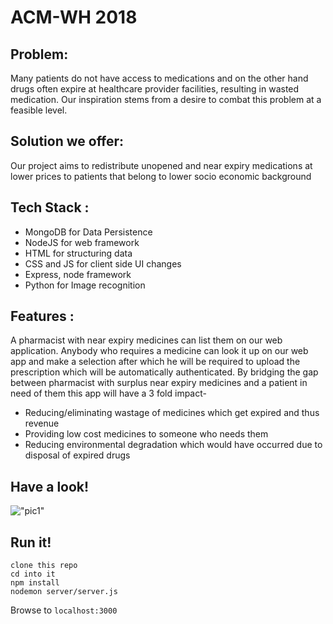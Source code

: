 # ACM-WH 2018
## Problem:
Many patients do not have access to medications and on the other hand drugs often expire at healthcare provider facilities, resulting in wasted medication. Our inspiration stems from a desire to combat this problem at a feasible level.

## Solution we offer:
Our project aims to redistribute unopened and near expiry medications at lower prices to patients that belong to lower socio economic background

## Tech Stack :
* MongoDB for Data Persistence
* NodeJS for web framework
* HTML for structuring data
* CSS and JS for client side UI changes
* Express, node framework
* Python for Image recognition

## Features :
A pharmacist with near expiry medicines can list them on our web application. Anybody who requires a medicine can look it up on our web app and make a selection after which he will be required to upload the prescription which will be automatically authenticated.
By bridging the gap between pharmacist with surplus near expiry medicines and a patient in need of them this app will have a 3 fold impact-
- Reducing/eliminating wastage of medicines which get expired and thus revenue
- Providing low cost medicines to someone who needs them
- Reducing environmental degradation which would have occurred due to disposal of expired drugs

## Have a look!
!["pic1"]("pictures/Screenshot_(11)")

## Run it!
```
clone this repo
cd into it
npm install 
nodemon server/server.js
```

Browse to ```localhost:3000```

